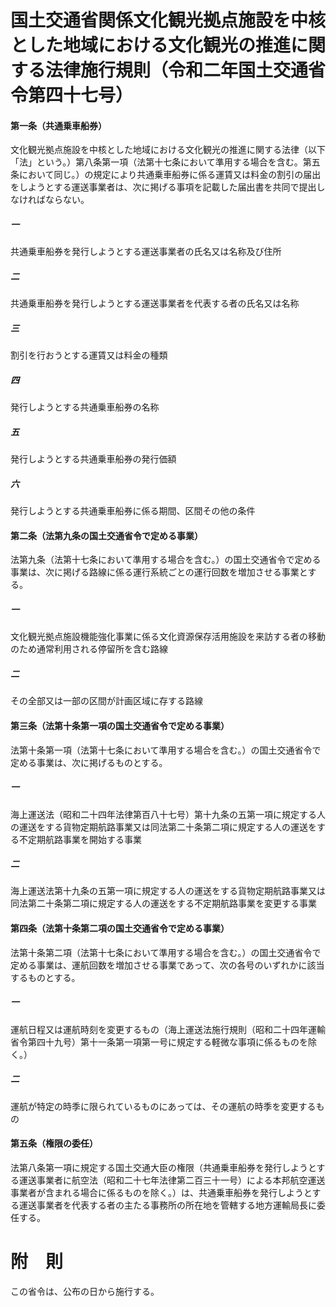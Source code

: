# 国土交通省関係文化観光拠点施設を中核とした地域における文化観光の推進に関する法律施行規則（令和二年国土交通省令第四十七号）
#### 第一条（共通乗車船券）
文化観光拠点施設を中核とした地域における文化観光の推進に関する法律（以下「法」という。）第八条第一項（法第十七条において準用する場合を含む。第五条において同じ。）の規定により共通乗車船券に係る運賃又は料金の割引の届出をしようとする運送事業者は、次に掲げる事項を記載した届出書を共同で提出しなければならない。
##### 一
共通乗車船券を発行しようとする運送事業者の氏名又は名称及び住所
##### 二
共通乗車船券を発行しようとする運送事業者を代表する者の氏名又は名称
##### 三
割引を行おうとする運賃又は料金の種類
##### 四
発行しようとする共通乗車船券の名称
##### 五
発行しようとする共通乗車船券の発行価額
##### 六
発行しようとする共通乗車船券に係る期間、区間その他の条件
#### 第二条（法第九条の国土交通省令で定める事業）
法第九条（法第十七条において準用する場合を含む。）の国土交通省令で定める事業は、次に掲げる路線に係る運行系統ごとの運行回数を増加させる事業とする。
##### 一
文化観光拠点施設機能強化事業に係る文化資源保存活用施設を来訪する者の移動のため通常利用される停留所を含む路線
##### 二
その全部又は一部の区間が計画区域に存する路線
#### 第三条（法第十条第一項の国土交通省令で定める事業）
法第十条第一項（法第十七条において準用する場合を含む。）の国土交通省令で定める事業は、次に掲げるものとする。
##### 一
海上運送法（昭和二十四年法律第百八十七号）第十九条の五第一項に規定する人の運送をする貨物定期航路事業又は同法第二十条第二項に規定する人の運送をする不定期航路事業を開始する事業
##### 二
海上運送法第十九条の五第一項に規定する人の運送をする貨物定期航路事業又は同法第二十条第二項に規定する人の運送をする不定期航路事業を変更する事業
#### 第四条（法第十条第二項の国土交通省令で定める事業）
法第十条第二項（法第十七条において準用する場合を含む。）の国土交通省令で定める事業は、運航回数を増加させる事業であって、次の各号のいずれかに該当するものとする。
##### 一
運航日程又は運航時刻を変更するもの（海上運送法施行規則（昭和二十四年運輸省令第四十九号）第十一条第一項第一号に規定する軽微な事項に係るものを除く。）
##### 二
運航が特定の時季に限られているものにあっては、その運航の時季を変更するもの
#### 第五条（権限の委任）
法第八条第一項に規定する国土交通大臣の権限（共通乗車船券を発行しようとする運送事業者に航空法（昭和二十七年法律第二百三十一号）による本邦航空運送事業者が含まれる場合に係るものを除く。）は、共通乗車船券を発行しようとする運送事業者を代表する者の主たる事務所の所在地を管轄する地方運輸局長に委任する。
# 附　則
この省令は、公布の日から施行する。
